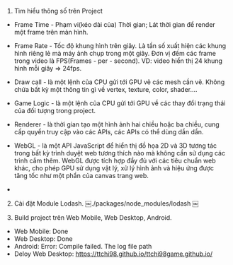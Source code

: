 1. Tìm hiểu thông số trên Project

- Frame Time - Phạm vi(kéo dài của) Thời gian; Lát thời gian để render một frame trên màn hình.

- Frame Rate - Tốc độ khung hình trên giây. Là tần số xuất hiện các khung hình riêng lẻ mà máy ảnh chụp trong một giây.
  Đơn vị đếm các frame trong video là FPS(Frames - per - second). VD: video hiển thị 24 khung hình mỗi giây => 24fps.

- Draw call - là một lệnh của CPU gửi tới GPU vẽ các mesh cần vẽ. Không chứa bất kỳ một thông tin gì về vertex, texture, color, shader….

- Game Logic - là một lệnh của CPU gửi tới GPU về các thay đổi trạng thái của đối tượng trong project.

- Renderer - là thời gian tạo một hình ảnh hai chiều hoặc ba chiều, cung cấp quyền truy cập vào các APIs, các APIs có thể dùng dần dần.

- WebGL - là một API JavaScript để hiển thị đồ họa 2D và 3D tương tác trong bất kỳ trình duyệt web tương thích nào mà không cần sử dụng các trình cắm thêm. WebGL được tích hợp đầy đủ với các tiêu chuẩn web khác, cho phép GPU sử dụng vật lý, xử lý hình ảnh và hiệu ứng được tăng tốc như một phần của canvas trang web.
-

2. Cài đặt Module Lodash.
   ￼./packages/node_modules/lodash
   ￼

3. Build project trên Web Mobile, Web Desktop, Android.

- Web Mobile: Done
- Web Desktop: Done
- Android: Error: Compile failed. The log file path
- Deloy Web Desktop: https://ttchi98.github.io/ttchi98game.github.io/
